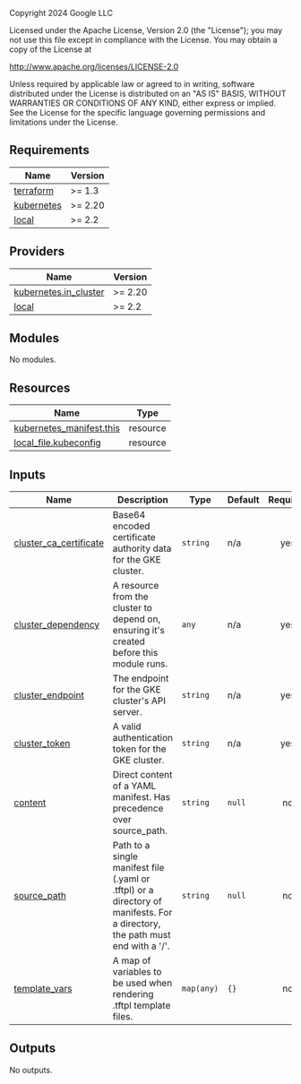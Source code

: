 <!-- BEGINNING OF PRE-COMMIT-TERRAFORM DOCS HOOK -->
Copyright 2024 Google LLC

Licensed under the Apache License, Version 2.0 (the "License");
you may not use this file except in compliance with the License.
You may obtain a copy of the License at

http://www.apache.org/licenses/LICENSE-2.0

Unless required by applicable law or agreed to in writing, software
distributed under the License is distributed on an "AS IS" BASIS,
WITHOUT WARRANTIES OR CONDITIONS OF ANY KIND, either express or implied.
See the License for the specific language governing permissions and
limitations under the License.

## Requirements

| Name | Version |
|------|---------|
| <a name="requirement_terraform"></a> [terraform](#requirement\_terraform) | >= 1.3 |
| <a name="requirement_kubernetes"></a> [kubernetes](#requirement\_kubernetes) | >= 2.20 |
| <a name="requirement_local"></a> [local](#requirement\_local) | >= 2.2 |

## Providers

| Name | Version |
|------|---------|
| <a name="provider_kubernetes.in_cluster"></a> [kubernetes.in\_cluster](#provider\_kubernetes.in\_cluster) | >= 2.20 |
| <a name="provider_local"></a> [local](#provider\_local) | >= 2.2 |

## Modules

No modules.

## Resources

| Name | Type |
|------|------|
| [kubernetes_manifest.this](https://registry.terraform.io/providers/hashicorp/kubernetes/latest/docs/resources/manifest) | resource |
| [local_file.kubeconfig](https://registry.terraform.io/providers/hashicorp/local/latest/docs/resources/file) | resource |

## Inputs

| Name | Description | Type | Default | Required |
|------|-------------|------|---------|:--------:|
| <a name="input_cluster_ca_certificate"></a> [cluster\_ca\_certificate](#input\_cluster\_ca\_certificate) | Base64 encoded certificate authority data for the GKE cluster. | `string` | n/a | yes |
| <a name="input_cluster_dependency"></a> [cluster\_dependency](#input\_cluster\_dependency) | A resource from the cluster to depend on, ensuring it's created before this module runs. | `any` | n/a | yes |
| <a name="input_cluster_endpoint"></a> [cluster\_endpoint](#input\_cluster\_endpoint) | The endpoint for the GKE cluster's API server. | `string` | n/a | yes |
| <a name="input_cluster_token"></a> [cluster\_token](#input\_cluster\_token) | A valid authentication token for the GKE cluster. | `string` | n/a | yes |
| <a name="input_content"></a> [content](#input\_content) | Direct content of a YAML manifest. Has precedence over source\_path. | `string` | `null` | no |
| <a name="input_source_path"></a> [source\_path](#input\_source\_path) | Path to a single manifest file (.yaml or .tftpl) or a directory of manifests. For a directory, the path must end with a '/'. | `string` | `null` | no |
| <a name="input_template_vars"></a> [template\_vars](#input\_template\_vars) | A map of variables to be used when rendering .tftpl template files. | `map(any)` | `{}` | no |

## Outputs

No outputs.
<!-- END OF PRE-COMMIT-TERRAFORM DOCS HOOK -->
